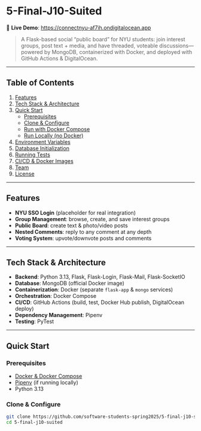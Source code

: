 # 5-Final-J10-Suited

🔗 **Live Demo**: https://connectnyu-af7ih.ondigitalocean.app

> A Flask-based social “public board” for NYU students: join interest groups, post text + media, and have threaded, voteable discussions—powered by MongoDB, containerized with Docker, and deployed with GitHub Actions & DigitalOcean.

---

## Table of Contents

1. [Features](#features)  
2. [Tech Stack & Architecture](#tech-stack--architecture)  
3. [Quick Start](#quick-start)  
   - [Prerequisites](#prerequisites)  
   - [Clone & Configure](#clone--configure)  
   - [Run with Docker Compose](#run-with-docker-compose)  
   - [Run Locally (no Docker)](#run-locally-no-docker)  
4. [Environment Variables](#environment-variables)  
5. [Database Initialization](#database-initialization)  
6. [Running Tests](#running-tests)  
7. [CI/CD & Docker Images](#cicd--docker-images)  
8. [Team](#team)
9. [License](#license)  

---

## Features

- **NYU SSO Login** (placeholder for real integration)  
- **Group Management**: browse, create, and save interest groups  
- **Public Board**: create text & photo/video posts  
- **Nested Comments**: reply to any comment at any depth  
- **Voting System**: upvote/downvote posts and comments  

---

## Tech Stack & Architecture

- **Backend**: Python 3.13, Flask, Flask-Login, Flask-Mail, Flask-SocketIO  
- **Database**: MongoDB (official Docker image)  
- **Containerization**: Docker (separate `flask-app` & `mongo` services)  
- **Orchestration**: Docker Compose  
- **CI/CD**: GitHub Actions (build, test, Docker Hub publish, DigitalOcean deploy)  
- **Dependency Management**: Pipenv  
- **Testing**: PyTest  

---

## Quick Start

### Prerequisites

- [Docker & Docker Compose](https://docs.docker.com/)  
- [Pipenv](https://pipenv.pypa.io/) (if running locally)  
- Python 3.13  

### Clone & Configure

```bash
git clone https://github.com/software-students-spring2025/5-final-j10-suited.git
cd 5-final-j10-suited
